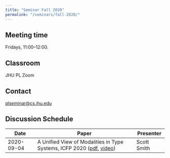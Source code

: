 ```yaml
---
title: "Seminar Fall 2020"
permalink: "/seminars/fall-2020/"
---
```


Meeting time
------------

Fridays, 11:00–12:00.

Classroom
---------

JHU PL Zoom

Contact
-------

plseminar@cs.jhu.edu

Discussion Schedule
-------------------

| Date       | Paper                                                                                                                                                                                                                  | Presenter   |
| ---------- | ---------------------------------------------------------------------------------------------------------------------------------------------------------------------------------------------------------------------- | ----------- |
| 2020-09-04 | A Unified View of Modalities in Type Systems, ICFP 2020 ([pdf](https://doi.org/10.1145/3408972), [video](https://www.youtube.com/watch?v=aNLOi-1ixwM&feature=youtu.be&list=PLyrlk8Xaylp4fOgwO5RUTrpgSA_HRjDMW&t=5282)) | Scott Smith |
